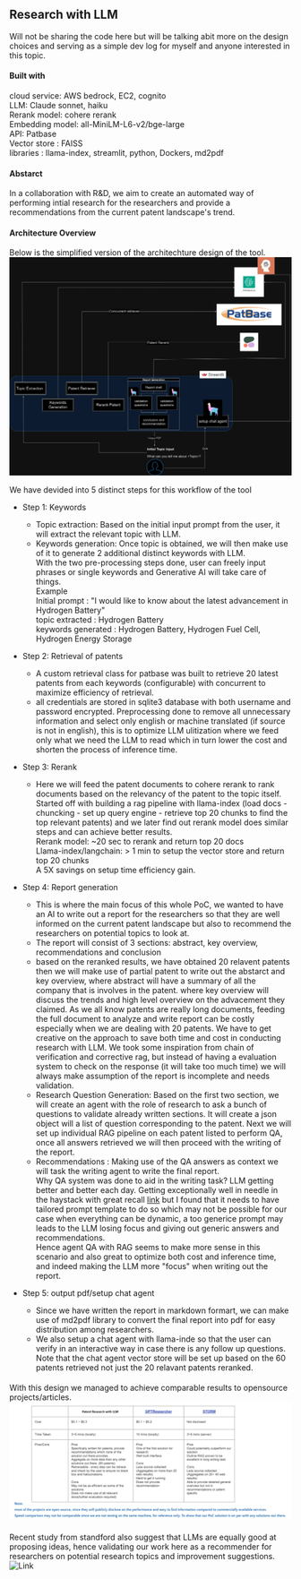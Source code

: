 ## Research with LLM 

Will not be sharing the code here but will be talking abit more on the design choices and serving as a simple dev log for myself and anyone interested in this topic.

#### Built with 
cloud service: AWS bedrock, EC2, cognito  <br />
LLM: Claude sonnet, haiku  <br />
Rerank model: cohere rerank  <br />
Embedding model: all-MiniLM-L6-v2/bge-large <br />
API: Patbase <br />
Vector store : FAISS <br />
libraries : llama-index, streamlit, python, Dockers, md2pdf <br />

#### Abstarct 
In a collaboration with R&D, we aim to create an automated way of performing intial research for the researchers and provide a recommendations from the current patent landscape's trend.

#### Architecture Overview
Below is the simplified version of the architechture design of the tool. 
![image](https://github.com/MingSheng92/llm_research/blob/main/images/Infra.webp)

We have devided into 5 distinct steps for this workflow of the tool <br />
- Step 1: Keywords
  * Topic extraction: Based on the initial input prompt from the user, it will extract the relevant topic with LLM. 
  * Keywords generation: Once topic is obtained, we will then make use of it to generate 2 additional distinct keywords with LLM. <br />
With the two pre-processing steps done, user can freely input phrases or single keywords and Generative AI will take care of things. <br />
Example  <br />
Initial prompt : "I would like to know about the latest advancement in Hydrogen Battery" <br />
topic extracted : Hydrogen Battery <br />
keywords generated : Hydrogen Battery, Hydrogen Fuel Cell, Hydrogen Energy Storage <br />

- Step 2: Retrieval of patents
  * A custom retrieval class for patbase was built to retrieve 20 latest patents from each keywords (configurable) with concurrent to maximize efficiency of retrieval.
  * all credentials are stored in sqlite3 database with both username and password encrypted.
  Preprocessing done to remove all unnecessary information and select only english or machine translated (if source is not in english), this is to optimize LLM ulitization where we feed only what we need the LLM to read which in turn lower the cost and shorten the process of inference time.  <br />

- Step 3: Rerank
  * Here we will feed the patent documents to cohere rerank to rank documents based on the relevancy of the patent to the topic itself.
  Started off with building a rag pipeline with llama-index (load docs - chuncking - set up query engine - retrieve top 20 chunks to find the top relevant patents) and we later find out rerank model does similar steps and can achieve better results. <br />
  Rerank model: ~20 sec to rerank and return top 20 docs <br />
  Llama-index/langchain: > 1 min to setup the vector store and return top 20 chunks <br />
  A 5X savings on setup time efficiency gain. <br />

- Step 4: Report generation
  * This is where the main focus of this whole PoC, we wanted to have an AI to write out a report for the researchers so that they are well informed on the current patent landscape but also to recommend the researchers on potential topics to look at.
  * The report will consist of 3 sections: abstract, key overview, recommendations and conclusion 
  * based on the reranked results, we have obtained 20 relavent patents then we will make use of partial patent to write out the abstarct and key overview, where abstract will have a summary of all the company that is involves in the patent. where key overview will discuss the trends and high level overview on the advacement they claimed.
  As we all know patents are really long documents, feeding the full document to analyze and write report can be costly especially when we are dealing with 20 patents. We have to get creative on the approach to save both time and cost in conducting research with LLM. We took some inspiration from chain of verification and corrective rag, but instead of having a evaluation system to check on the response (it will take too much time) we will always make assumption of the report is incomplete and needs validation.<br />
  * Research Question Generation: Based on the first two section, we will create an agent with the role of research to ask a bunch of questions to validate already written sections. It will create a json object will a list of question corresponding to the patent. Next we will set up individual RAG pipeline on each patent listed to perform QA, once all answers retrieved we will then proceed with the writing of the report.  
  * Recommendations : Making use of the QA answers as context we will task the writing agent to write the final report. 
  <br />Why QA system was done to aid in the writing task? LLM getting better and better each day. Getting exceptionally well in needle in the haystack with great recall [link](https://x.com/alexalbert__/status/1764722513014329620) but I found that it needs to have tailored prompt template to do so which may not be possible for our case when everything can be dynamic, a too generice prompt may leads to the LLM losing focus and giving out generic answers and recommendations. <br />
  Hence agent QA with RAG seems to make more sense in this scenario and also great to optimize both cost and inference time, and indeed making the LLM more "focus" when writing out the report.

- Step 5: output pdf/setup chat agent
  * Since we have written the report in markdown formart, we can make use of md2pdf library to convert the final report into pdf for easy distribution among researchers.
  * We also setup a chat agent with llama-inde so that the user can verify in an interactive way in case there is any follow up questions. Note that the chat agent vector store will be set up based on the 60 patents retrieved not just the 20 relavant patents reranked.

####
With this design we managed to achieve comparable results to opensource projects/articles.  
![comparison](https://github.com/MingSheng92/llm_research/blob/main/images/compare.png)

####
Recent study from standford also suggest that LLMs are equally good at proposing ideas, hence validating our work here as a recommender for researchers on potential research topics and improvement suggestions. ![Link](https://www.deeplearning.ai/the-batch/stanford-study-finds-ai-matches-human-experts-at-writing-research-proposals/?utm_campaign=The%20Batch&utm_content=320262824&utm_medium=social&utm_source=linkedin&hss_channel=lcp-18246783)
